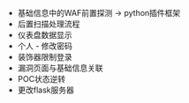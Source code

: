 
+ 基础信息中的WAF前置探测 -> python插件框架
+ 后置扫描处理流程
+ 仪表盘数据显示
+ 个人 - 修改密码
+ 装饰器限制登录
+ 漏洞页面与基础信息关联
+ POC状态逆转
+ 更改flask服务器